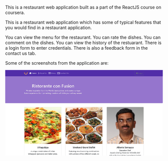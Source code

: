 This is a restaurant web application built as a part of the ReactJS course on coursera.

This is a restaurant web application which has some of typical features that you would find in a restaurant application.

You can view the menu for the restaurant.
You can rate the dishes.
You can comment on the dishes.
You can view the history of the restuarant.
There is a login form to enter credentials.
There is also a feedback form in the contact us tab.

Some of the screenshots from the application are:

![](Screenshots/Screenshot1.PNG)
